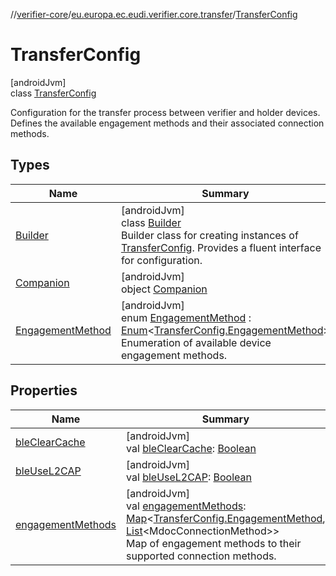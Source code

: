 //[verifier-core](../../../index.md)/[eu.europa.ec.eudi.verifier.core.transfer](../index.md)/[TransferConfig](index.md)

# TransferConfig

[androidJvm]\
class [TransferConfig](index.md)

Configuration for the transfer process between verifier and holder devices. Defines the available engagement methods and their associated connection methods.

## Types

| Name | Summary |
|---|---|
| [Builder](-builder/index.md) | [androidJvm]<br>class [Builder](-builder/index.md)<br>Builder class for creating instances of [TransferConfig](index.md). Provides a fluent interface for configuration. |
| [Companion](-companion/index.md) | [androidJvm]<br>object [Companion](-companion/index.md) |
| [EngagementMethod](-engagement-method/index.md) | [androidJvm]<br>enum [EngagementMethod](-engagement-method/index.md) : [Enum](https://kotlinlang.org/api/latest/jvm/stdlib/kotlin-stdlib/kotlin/-enum/index.html)&lt;[TransferConfig.EngagementMethod](-engagement-method/index.md)&gt; <br>Enumeration of available device engagement methods. |

## Properties

| Name | Summary |
|---|---|
| [bleClearCache](ble-clear-cache.md) | [androidJvm]<br>val [bleClearCache](ble-clear-cache.md): [Boolean](https://kotlinlang.org/api/latest/jvm/stdlib/kotlin-stdlib/kotlin/-boolean/index.html) |
| [bleUseL2CAP](ble-use-l2-c-a-p.md) | [androidJvm]<br>val [bleUseL2CAP](ble-use-l2-c-a-p.md): [Boolean](https://kotlinlang.org/api/latest/jvm/stdlib/kotlin-stdlib/kotlin/-boolean/index.html) |
| [engagementMethods](engagement-methods.md) | [androidJvm]<br>val [engagementMethods](engagement-methods.md): [Map](https://kotlinlang.org/api/latest/jvm/stdlib/kotlin-stdlib/kotlin.collections/-map/index.html)&lt;[TransferConfig.EngagementMethod](-engagement-method/index.md), [List](https://kotlinlang.org/api/latest/jvm/stdlib/kotlin-stdlib/kotlin.collections/-list/index.html)&lt;MdocConnectionMethod&gt;&gt;<br>Map of engagement methods to their supported connection methods. |
